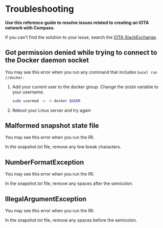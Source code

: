 # Troubleshooting

**Use this reference guide to resolve issues related to creating an IOTA network with Compass.**

If you can't find the solution to your issue, search the [IOTA StackExchange](https://iota.stackexchange.com/).

## Got permission denied while trying to connect to the Docker daemon socket

You may see this error when you run any command that includes `bazel run //docker`.

1. Add your current user to the docker group. Change the `$USER` variable to your username.
    ```bash
    sudo usermod -a -G docker $USER
    ```

2. Reboot your Linux server and try again

## Malformed snapshot state file

You may see this error when you run the IRI.

In the snapshot.txt file, remove any line break characters.

## NumberFormatException

You may see this error when you run the IRI.

In the snapshot.txt file, remove any spaces after the semicolon.

## IllegalArgumentException

You may see this error when you run the IRI.

In the snapshot.txt file, remove any spaces before the semicolon.